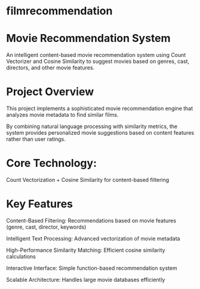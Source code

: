 # filmrecommendation

# Movie Recommendation System


An intelligent content-based movie recommendation system using Count Vectorizer and Cosine Similarity to suggest movies based on genres, cast, directors, and other movie features.


# Project Overview


This project implements a sophisticated movie recommendation engine that analyzes movie metadata to find similar films.

By combining natural language processing with similarity metrics, the system provides personalized movie suggestions based on content features rather than user ratings.


# Core Technology:

Count Vectorization + Cosine Similarity for content-based filtering


# Key Features

Content-Based Filtering: Recommendations based on movie features (genre, cast, director, keywords)


Intelligent Text Processing: Advanced vectorization of movie metadata


High-Performance Similarity Matching: Efficient cosine similarity calculations


Interactive Interface: Simple function-based recommendation system


Scalable Architecture: Handles large movie databases efficiently
